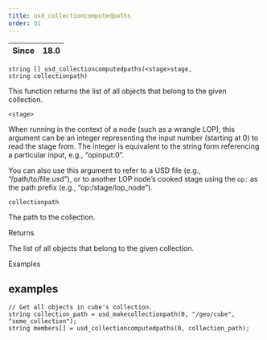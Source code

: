 ```yaml
---
title: usd_collectioncomputedpaths
order: 31
---
```

| Since | 18.0 |
| --- | --- |

`string [] usd_collectioncomputedpaths(<stage>stage, string collectionpath)`

This function returns the list of all objects that belong to the given collection.

`<stage>`

When running in the context of a node (such as a wrangle LOP), this argument can be an integer representing the input number (starting at 0) to read the stage from. The integer is equivalent to the string form referencing a particular input, e.g., “opinput:0”.

You can also use this argument to refer to a USD file (e.g., “/path/to/file.usd”), or to another LOP node’s cooked stage using the `op:` as the path prefix (e.g., “op:/stage/lop_node”).

`collectionpath`

The path to the collection.

Returns

The list of all objects that belong to the given collection.

Examples

## examples

```vex
// Get all objects in cube's collection.
string collection_path = usd_makecollectionpath(0, "/geo/cube", "some_collection");
string members[] = usd_collectioncomputedpaths(0, collection_path);

```
